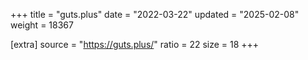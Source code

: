 +++
title = "guts.plus"
date = "2022-03-22"
updated = "2025-02-08"
weight = 18367

[extra]
source = "https://guts.plus/"
ratio = 22
size = 18
+++
